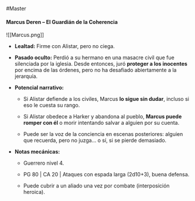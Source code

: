 #Master

#### **Marcus Deren – El Guardián de la Coherencia**

![[Marcus.png]]

- **Lealtad:** Firme con Alistar, pero no ciega.
    
- **Pasado oculto:** Perdió a su hermano en una masacre civil que fue silenciada por la iglesia. Desde entonces, juró **proteger a los inocentes** por encima de las órdenes, pero no ha desafiado abiertamente a la jerarquía.
    
- **Potencial narrativo:**
    
    - Si Alistar defiende a los civiles, Marcus **lo sigue sin dudar**, incluso si eso le cuesta su rango.
        
    - Si Alistar obedece a Harker y abandona al pueblo, **Marcus puede romper con él** o morir intentando salvar a alguien por su cuenta.
        
    - Puede ser la voz de la conciencia en escenas posteriores: alguien que recuerda, pero no juzga… o sí, si se pierde demasiado.
        
- **Notas mecánicas:**
    
    - Guerrero nivel 4.
        
    - PG 80 | CA 20 | Ataques con espada larga (2d10+3), buena defensa.
        
    - Puede cubrir a un aliado una vez por combate (interposición heroica).